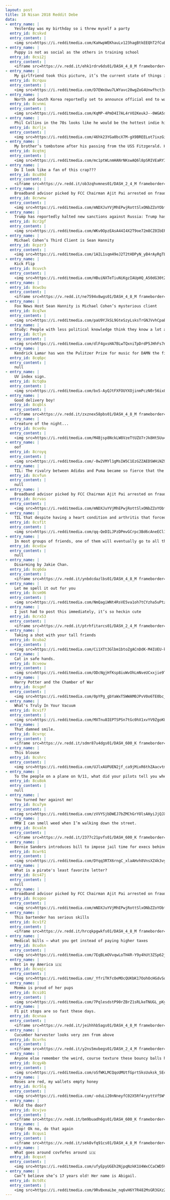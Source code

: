 ```yaml
---
layout: post
title: 18 Nisan 2018 Reddit Debe
data:
- entry_name: |
    Yesterday was my birthday so i threw myself a party
  entry_id: 8cskvd
  entry_content: |
    <img src=https://i.redditmedia.com/KaHwpWEKhauLv123hagBtkEEQhT2fCuBD6cTwD70m9Q.jpg?s=fab6465a1d5f502343c5322425ccddb4 frameborder=0>
- entry_name: |
    Puppy is not as social as the others in training school
  entry_id: 8csi2j
  entry_content: |
    <iframe src=https://v.redd.it/ehk1rdrv6ds01/DASH_4_8_M frameborder=0></iframe>
- entry_name: |
    My girlfriend took this picture, it’s the current state of things in Edmonton, AB
  entry_id: 8crquu
  entry_content: |
    <img src=https://i.redditmedia.com/D7EWxUwu7LWYavc20wgZoG4Unwfhct3rFIYtdkavAIM.jpg?s=ffc8d9d594b3715540e9f463ad918efe frameborder=0>
- entry_name: |
    North and South Korea reportedly set to announce official end to war
  entry_id: 8cvnmi
  entry_content: |
    <img src=https://i.redditmedia.com/KqMP-4PmD4I7AL4rVO2KeukJ--0WGA5s_7SzOIxuEak.jpg?s=d4e23a928eb9fa59c4327db53c3a2d59 frameborder=0>
- entry_name: |
    Phil Collins in the 70s looks like he would be the hottest indie hip hop artist in 2018.
  entry_id: 8crljx
  entry_content: |
    <img src=https://i.redditmedia.com/46hk23YGa0bcX7M-gX9BREELot7ixzGiKDUehe9xgHA.jpg?s=2d4101ac25cb6090c061405b39afd540 frameborder=0>
- entry_name: |
    My brother’s tombstone after his passing from the USS Fitzgerald. He was a nerd for gaming and a sucker for GoT
  entry_id: 8cqtmj
  entry_content: |
    <img src=https://i.redditmedia.com/mc1ptWLnmHANrNKswAQ6l8pSRIVEaRYIfaoHP8PiZ1o.jpg?s=8e61a799b5c56d607dd40177c3b944e2 frameborder=0>
- entry_name: |
    Do I look like a fan of this crap???
  entry_id: 8cu89d
  entry_content: |
    <iframe src=https://v.redd.it/ob3zqhvmnes01/DASH_2_4_M frameborder=0></iframe>
- entry_name: |
    Broadband advisor picked by FCC Chairman Ajit Pai arrested on fraud charges
  entry_id: 8crwnw
  entry_content: |
    <img src=https://i.redditmedia.com/mNDXJuYVjMhEPwjRottSlxONbZZoYObfwb6OF4HOZrY.jpg?s=b18faceda26078fd50e08207a45a0641 frameborder=0>
- entry_name: |
    Trump has reportedly halted new sanctions against Russia: Trump has halted the implementation of new Russian sanctions, just one day after United Nations Ambassador Nikki Haley said that new sanctions were coming.
  entry_id: 8cr2gf
  entry_content: |
    <img src=https://i.redditmedia.com/WKv0OpzEAsA44I4X2T9oe72m8CZ0IbEPy46zMCemcg0.jpg?s=34f1a9af9ad0736164272bfb28982328 frameborder=0>
- entry_name: |
    Michael Cohen’s Third Client is Sean Hannity
  entry_id: 8cpzr3
  entry_content: |
    <img src=https://i.redditmedia.com/1AIL1sqm49eJ2T2tHDPyN_yB4rAyRgTLJulcxKJIMEM.jpg?s=4e9ec5fad1beabfef3ccf8dd96d04c99 frameborder=0>
- entry_name: |
    Kick Flip
  entry_id: 8cuvch
  entry_content: |
    <img src=https://i.redditmedia.com/HBuiNXTeTiuNiKgzIAUpHQ_A50dG30t2uMeUJ69DAPY.jpg?s=8f4f4963a2a49b8e45eb10f20d94d2b8 frameborder=0>
- entry_name: |
  entry_id: 8cwcbu
  entry_content: |
    <iframe src=https://v.redd.it/ne7594v8wgs01/DASH_4_8_M frameborder=0></iframe>
- entry_name: |
    Fox News Host Sean Hannity is Michael Cohen’s mysterious client
  entry_id: 8cq7wx
  entry_content: |
    <img src=https://i.redditmedia.com/paU9YJkSL9GteSzyLsksTrGNJVvhCpaEJa1gxpCNPH0.jpg?s=450f9db9da60b90e7208939eb51993ff frameborder=0>
- entry_name: |
    Study: People with less political knowledge think they know a lot about politics
  entry_id: 8ctlyn
  entry_content: |
    <img src=https://i.redditmedia.com/dlF4gxsHA7BLwTQxniTpDrdP5JHhFs7nl5N0JCcnAvk.jpg?s=cf298718f4d0196cb7b4e447a5662b93 frameborder=0>
- entry_name: |
    Kendrick Lamar has won the Pulitzer Prize for music for DAMN the first non-classical or jazz artist to win the award.
  entry_id: 8cq6pc
  entry_content: |
    null
- entry_name: |
    UV index sign.
  entry_id: 8ctq0a
  entry_content: |
    <img src=https://i.redditmedia.com/bxS-AyQJtFXFOUYXOjinmPczN0r56ix8t_5crP5N4Qo.jpg?s=9e7f69c18c751a5ecb3af0ef93484c6a frameborder=0>
- entry_name: |
    Good delivery boy!
  entry_id: 8cqbls
  entry_content: |
    <iframe src=https://v.redd.it/zxznex58pbs01/DASH_4_8_M frameborder=0></iframe>
- entry_name: |
    Creature of the night...
  entry_id: 8cve9u
  entry_content: |
    <img src=https://i.redditmedia.com/M4Bjsp8NckLW8VzeTtUZU7rJk8Ht5Uu4bXlNtorrzgk.jpg?s=2ea67bb793100789f90e46f10ae662e6 frameborder=0>
- entry_name: |
    oof
  entry_id: 8croyq
  entry_content: |
    <img src=https://i.redditmedia.com/-0w2VMYl1gMsIW5C1EzGZZAEDSWHiNZ9Qs53_r7QnnE.jpg?s=094373c1ba62aba6481d87329c338669 frameborder=0>
- entry_name: |
    TIL: The rivalry between Adidas and Puma became so fierce that the German town of Herzogenaurach (where both companies had their HQs) became known as the town of bent necks, as no local would start a conversation with another without first looking down to check which firm's shoes they were wearing
  entry_id: 8cvfun
  entry_content: |
    null
- entry_name: |
    Broadband advisor picked by FCC Chairman Ajit Pai arrested on fraud charges
  entry_id: 8crvas
  entry_content: |
    <img src=https://i.redditmedia.com/mNDXJuYVjMhEPwjRottSlxONbZZoYObfwb6OF4HOZrY.jpg?s=b18faceda26078fd50e08207a45a0641 frameborder=0>
- entry_name: |
    TIL that despite having a heart condition and arthritis that forced him to use a cane, Theodore Roosevelt Jr. led the first wave of landings at Utah Beach on D-Day, becoming the only general to land with his soldiers that day.
  entry_id: 8csf1t
  entry_content: |
    <img src=https://i.redditmedia.com/qq-QeDILJPzDPmvGCrpc3Bd6cAneECl14wUjtYUtcgM.jpg?s=85f8e49e32b17e353ea21e130f453182 frameborder=0>
- entry_name: |
    In most groups of friends, one of them will eventually go to all the other friends' funerals, and one of them won't go to anyone's funeral
  entry_id: 8cvdiw
  entry_content: |
    null
- entry_name: |
    Disarming by Jakie Chan.
  entry_id: 8cq6da
  entry_content: |
    <iframe src=https://v.redd.it/ynbdcdazlbs01/DASH_4_8_M frameborder=0></iframe>
- entry_name: |
    Let me spell it out for you
  entry_id: 8csm96
  entry_content: |
    <img src=https://i.redditmedia.com/NmQagiWNt4RsVE5va1oh7tCYzha5uPtzwME1rpm1XSw.jpg?s=55f729f68c5d491631fce6fe0455ff32 frameborder=0>
- entry_name: |
    I just had to post this immediately, it’s so heckin cute
  entry_id: 8crx53
  entry_content: |
    <iframe src=https://v.redd.it/ptrhfitarcs01/DASH_2_4_M frameborder=0></iframe>
- entry_name: |
    Taking a shot with your tall friends
  entry_id: 8cuba2
  entry_content: |
    <img src=https://i.redditmedia.com/Ci1XTt3Glbm1btoZgACnDdK-M4IUEU-kLLXmCCXyUIk.gif?fm=jpg&s=3bd0bced7c50c059ba6b052b64c767d5 frameborder=0>
- entry_name: |
    Cat in safe hands.
  entry_id: 8cveow
  entry_content: |
    <img src=https://i.redditmedia.com/ODcNgjHfKsp8iuWvOhLmNveUCxxjie9T2Jnh8Mh1mh4.jpg?s=54423edd2920beb2b9d20b1003da99ef frameborder=0>
- entry_name: |
    Harry Potter and the Chamber of War
  entry_id: 8csgmf
  entry_content: |
    <img src=https://i.redditmedia.com/0pYPg_gbYaWxT5WWAM0JPvV0o6TE0bc_3VGIR0HYycI.png?s=afd12540e41952384388e4c08b6f5c5b frameborder=0>
- entry_name: |
    What's Truly In Your Vacuum
  entry_id: 8cvif7
  entry_content: |
    <img src=https://i.redditmedia.com/MXTnu8IEPTSPSn7tGc0hX1xvYV9ZgoKUoPRDlbaLaNw.jpg?s=18d711f71738254a27ba712e523e0727 frameborder=0>
- entry_name: |
    That damned smile.
  entry_id: 8cvrqc
  entry_content: |
    <iframe src=https://v.redd.it/sdmr87u4dgs01/DASH_600_K frameborder=0></iframe>
- entry_name: |
    This blouse
  entry_id: 8cshrc
  entry_content: |
    <img src=https://i.redditmedia.com/UJlxAUPUEN2jf_ca9jMixR6thZAacvtmUQPBUrtSyGs.jpg?s=6235db80dbc939cf88d76fb082906556 frameborder=0>
- entry_name: |
    To the people on a plane on 9/11, what did your pilots tell you when they grounded all flights?
  entry_id: 8cu8ok
  entry_content: |
    null
- entry_name: |
    You turned her against me!
  entry_id: 8cu7ym
  entry_content: |
    <img src=https://i.redditmedia.com/zVVYSjbDWEJ7bZMChGrYOlsAHyiJjQJX0yN5q0E0meM.jpg?s=671ba33d31253ecff6df35f1a0f49316 frameborder=0>
- entry_name: |
    MRW I can smell weed when I’m walking down the street.
  entry_id: 8cvalm
  entry_content: |
    <iframe src=https://v.redd.it/2377c21pvfs01/DASH_600_K frameborder=0></iframe>
- entry_name: |
    Bernie Sanders introduces bill to impose jail time for execs behind opioid crisis
  entry_id: 8cwr61
  entry_content: |
    <img src=https://i.redditmedia.com/DYqq3RTX6rngC_xlaAHvh8VnsXZ4k3vyjeZsjiERgpc.jpg?s=78a4e33a11d14616bc55dfeb719bccdc frameborder=0>
- entry_name: |
    What is a pirate's least favorite letter?
  entry_id: 8cs47j
  entry_content: |
    null
- entry_name: |
    Broadband advisor picked by FCC Chairman Ajit Pai arrested on fraud charges
  entry_id: 8csgoo
  entry_content: |
    <img src=https://i.redditmedia.com/mNDXJuYVjMhEPwjRottSlxONbZZoYObfwb6OF4HOZrY.jpg?s=b18faceda26078fd50e08207a45a0641 frameborder=0>
- entry_name: |
    This bartender has serious skills
  entry_id: 8cv1f2
  entry_content: |
    <iframe src=https://v.redd.it/hrcqkpgwkfs01/DASH_4_8_M frameborder=0></iframe>
- entry_name: |
    Medical bills – what you get instead of paying higher taxes
  entry_id: 8cudsn
  entry_content: |
    <img src=https://i.redditmedia.com/7EqBLmOVvqwLoTH4R-Y9y4hUt3ZSp62jgoPCUQaTzao.jpg?s=2877560d068ecb8d74ad24a7a00e3d71 frameborder=0>
- entry_name: |
    Not in my America 🇺🇸
  entry_id: 8cvqjc
  entry_content: |
    <img src=https://i.redditmedia.com/_YfriTKfcOeMOcQUKbK17OohOcHGdvSqIlBJWu7lGLU.jpg?s=790a28b857764c8d78069563f044ac75 frameborder=0>
- entry_name: |
    Momma is proud of her pups
  entry_id: 8csi01
  entry_content: |
    <img src=https://i.redditmedia.com/7PqlesdstP90rZBrZ1sRLkeTNUGL_pKyJTIRGx2BCD0.jpg?s=c4af4b865af579a14dde6bce455ef0d1 frameborder=0>
- entry_name: |
    F1 pit stops are so fast these days.
  entry_id: 8cvnaa
  entry_content: |
    <iframe src=https://v.redd.it/jeihhhb5ags01/DASH_4_8_M frameborder=0></iframe>
- entry_name: |
    Cucumber harvester looks very zen from above
  entry_id: 8cvrhs
  entry_content: |
    <iframe src=https://v.redd.it/y2ns5mvbegs01/DASH_2_4_M frameborder=0></iframe>
- entry_name: |
    Anyone else remember the weird, course texture these bouncy balls had?
  entry_id: 8cqy4b
  entry_content: |
    <img src=https://i.redditmedia.com/oSfWKLMCQqoUMUtfGprtSksUuksk_SEcNf9q1pj2tcM.jpg?s=990f5862f316ceb443e43e8e0ead363d frameborder=0>
- entry_name: |
    Roses are red, my wallets empty honey
  entry_id: 8cr5lq
  entry_content: |
    <img src=https://i.redditmedia.com/-oduLi20nNneyfC02X5Rf4ryyttVf5WY1XL69uE0Cd4.jpg?s=ee411ed4342142b1bbd8bf42be9e7df8 frameborder=0>
- entry_name: |
    Hold the door?
  entry_id: 8cvjvo
  entry_content: |
    <iframe src=https://v.redd.it/bm9buadh6gs01/DASH_600_K frameborder=0></iframe>
- entry_name: |
    Stop! Ok no, do that again
  entry_id: 8cqus1
  entry_content: |
    <iframe src=https://v.redd.it/sek8vfq91cs01/DASH_4_8_M frameborder=0></iframe>
- entry_name: |
    What goes around covfefes around 🇺🇸
  entry_id: 8cqsxt
  entry_content: |
    <img src=https://i.redditmedia.com/ufyEpyUGEh2NjpqNzkK1U4WxCCaCWD5V1q5StS9wptc.jpg?s=c37775ae8b153c6792cb6111bf822204 frameborder=0>
- entry_name: |
    Can’t believe she’s 17 years old! Her name is Abigail.
  entry_id: 8ctdtc
  entry_content: |
    <img src=https://i.redditmedia.com/9RvBxmaLbe_nq6vH6Y7R482MsGR3GXz2CzPUtVAf5p8.jpg?s=db67a68adecf7f0498d74ce84b1a972e frameborder=0>
---
```

